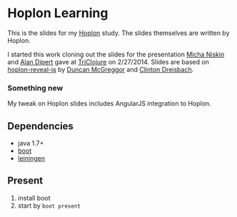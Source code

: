 # Hoplon Learning

This is the slides for my [Hoplon](http://hoplon.io) study.
The slides themselves are written by Hoplon.

I started this work cloning out the slides for
the presentation [Micha Niskin](https://github.com/micha) and [Alan Dipert](https://github.com/alandipert) gave at
[TriClojure](http://www.meetup.com/TriClojure/events/165767582/) on
2/27/2014.
Slides are based on [hoplon-reveal-js][1] by
[Duncan McGreggor](https://github.com/oubiwann) and
[Clinton Dreisbach](https://github.com/cndreisbach).


### Something new

My tweak on Hoplon slides includes AngularJS integration to Hoplon.


## Dependencies

- java 1.7+
- [boot][2]
- [leiningen][3]

## Present

1. install boot
2. start by `boot present`

[1]: https://github.com/oubiwann/hoplon-reveal-js
[2]: https://github.com/tailrecursion/boot
[3]: https://github.com/technomancy/leiningen
